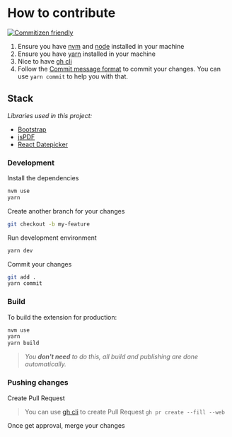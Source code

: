 # How to contribute

[![Commitizen friendly](https://img.shields.io/badge/commitizen-friendly-brightgreen.svg)](http://commitizen.github.io/cz-cli/)

1. Ensure you have [nvm][nvm] and [node][node] installed in your machine
2. Ensure you have [yarn][yarn] installed in your machine
3. Nice to have [gh cli][ghcli]
4. Follow the [Commit message format][commit-message-format] to commit your changes. You can use `yarn commit` to help you with that.

## Stack

*Libraries used in this project:*

- [Bootstrap][bootstrap-url]
- [jsPDF][jspdf-url]
- [React Datepicker][react-datepicker-url]

### Development

Install the dependencies

```bash
nvm use
yarn
```

Create another branch for your changes

```bash
git checkout -b my-feature
```

Run development environment

```bash
yarn dev
```

Commit your changes

```bash
git add .
yarn commit
```

### Build

To build the extension for production:

```bash
nvm use
yarn
yarn build
```

> *You **don't need** to do this, all build and publishing are done automatically.*


### Pushing changes

Create Pull Request

> You can use [gh cli](https://cli.github.com/) to create Pull Request
> `gh pr create --fill --web`

Once get approval, merge your changes

<!-- links -->

[nvm]: https://github.com/nvm-sh/nvm
[node]: https://nodejs.org/en/
[yarn]: https://classic.yarnpkg.com/en/
[ghcli]: https://cli.github.com/
[bootstrap-url]: https://github.com/twbs/bootstrap 'Bootstrap repository'
[jspdf-url]: https://github.com/parallax/jsPDF 'jsPDF repository'
[react-datepicker-url]: https://github.com/Hacker0x01/react-datepicker 'React Datepicker repository'
[commit-message-format]: https://semantic-release.gitbook.io/semantic-release/#commit-message-format
